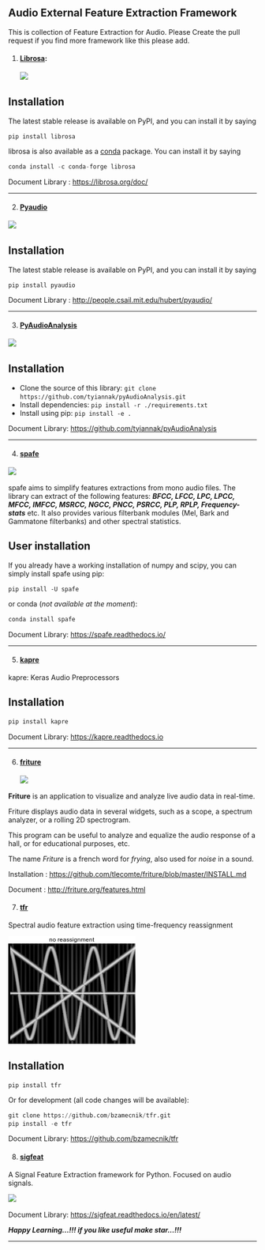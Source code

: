 ## Audio External Feature Extraction Framework

This is collection of Feature Extraction for Audio. Please Create the pull request if you find more framework like this please add.

1. #### [Librosa](https://librosa.org/): 

   ![](https://librosa.org/images/librosa_logo_text.png)

## Installation

The latest stable release is available on PyPI, and you can install it by saying

```
pip install librosa
```

librosa is also available as a [conda](https://anaconda.org/) package. You can install it by saying

```python
conda install -c conda-forge librosa
```

Document Library : https://librosa.org/doc/

---

2. #### [Pyaudio](https://github.com/jleb/pyaudio)

![](http://people.csail.mit.edu/hubert/pyaudio/images/snake-300.png)

## Installation

The latest stable release is available on PyPI, and you can install it by saying

```
pip install pyaudio
```

Document Library : http://people.csail.mit.edu/hubert/pyaudio/

---

3. #### [PyAudioAnalysis](https://github.com/tyiannak/pyAudioAnalysis)

![](https://github.com/tyiannak/pyAudioAnalysis/raw/master/icon.png)

## Installation

- Clone the source of this library: `git clone https://github.com/tyiannak/pyAudioAnalysis.git`
- Install dependencies: `pip install -r ./requirements.txt`
- Install using pip: `pip install -e .`

Document Library: https://github.com/tyiannak/pyAudioAnalysis

---

4. #### [spafe](https://github.com/SuperKogito/spafe)

![](https://github.com/SuperKogito/spafe/raw/master/logo.jpg)

spafe aims to simplify features extractions from mono audio files. The library can extract of the following features: ***BFCC, LFCC, LPC, LPCC, MFCC, IMFCC, MSRCC, NGCC, PNCC, PSRCC, PLP, RPLP, Frequency-stats*** etc. It also provides various filterbank modules (Mel, Bark and Gammatone filterbanks) and other spectral statistics.

## User installation

If you already have a working installation of numpy and scipy, you can simply install spafe using pip:

```
pip install -U spafe
```

or conda (*not available at the moment*):

```python
conda install spafe
```

Document Library: https://spafe.readthedocs.io/

---

5. #### [kapre](https://github.com/keunwoochoi/kapre)

kapre: Keras Audio Preprocessors

## Installation

```python
pip install kapre
```

Document Library: https://kapre.readthedocs.io

---

6. #### [friture](https://github.com/tlecomte/friture)

   ![](http://friture.org/images/friture-logo.png)

**Friture** is an application to visualize and analyze live audio data in real-time.

Friture displays audio data in several widgets, such as a scope, a spectrum analyzer, or a rolling 2D spectrogram.

This program can be useful to analyze and equalize the audio response of a hall, or for educational purposes, etc.

The name *Friture* is a french word for *frying*, also used for *noise* in a sound.

Installation : https://github.com/tlecomte/friture/blob/master/INSTALL.md

Document : http://friture.org/features.html

7. #### [tfr](https://github.com/bzamecnik/tfr)

Spectral audio feature extraction using time-frequency reassignment

![](https://github.com/bzamecnik/tfr/raw/master/examples/multicomponent_animation.gif)



## Installation

```
pip install tfr
```

Or for development (all code changes will be available):

```python
git clone https://github.com/bzamecnik/tfr.git
pip install -e tfr
```

Document Library: https://github.com/bzamecnik/tfr

8. #### [sigfeat](https://github.com/SiggiGue/sigfeat)

A Signal Feature Extraction framework for Python. Focused on audio signals.

![](https://sigfeat.readthedocs.io/en/latest/_images/diagram.svg)

Document Library: https://sigfeat.readthedocs.io/en/latest/

***Happy Learning...!!! if you like useful make star...!!!***

---



